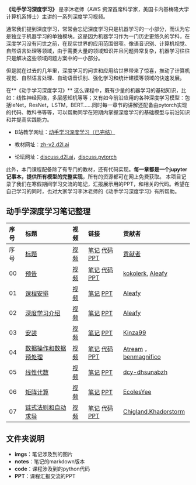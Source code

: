 **《动手学习深度学习》** 是李沐老师（AWS 资深首席科学家，美国卡内基梅隆大学计算机系博士）主讲的一系列深度学习视频。

通常我们提到深度学习，常常会忘记深度学习只是机器学习的一小部分，而认为它是独立于机器学习的单独模块。这是因为机器学习作为一门历史更悠久的学科，在深度学习没有问世之前，在现实世界的应用范围很窄。像语音识别、计算机视觉、自然语言处理等领域，由于需要大量的领域知识并且问题异常复杂，机器学习往往只是解决这些领域问题方案中的一小部分。

但是就在过去的几年里，深度学习的问世和应用给世界带来了惊喜，推动了计算机视觉、自然语言处理、自动语音识别、强化学习和统计建模等领域的快速发展。

在**《动手学习深度学习》** 这么课程中，既有少量的机器学习的基础知识，比如：线性神经网络，多层感知机等等；又有如今前沿应用的各种深度学习模型：包括leNet，ResNet，LSTM，BERT……同时每一章节的讲解还配备由pytorch实现的代码、教科书等等，可以帮助同学在短期内掌握深度学习的基础模型与前沿知识和并提高实践能力。

- B站教学网址：[动手学习深度学习（已完结）](https://space.bilibili.com/1567748478/channel/seriesdetail?sid=358497)

- 教材网址：[zh-v2.d2l.ai](https://zh-v2.d2l.ai)
- 论坛网址：[discuss.d2l.ai](https://discuss.d2l.ai/c/chinese-version/16)，[discuss.pytorch](https://discuss.pytorch.org)

此外，本门课程配备除了有专门的教材，还有代码实现。**每一章都是一个jupyter记事本，提供所有模型的完整实现**，所有的资源都可在网上免费获取。
本项目记录了我们在寒假期间学习交流的笔记，汇报展示用的PPT，和相关的代码。希望在自己学习的同时，也对大家学习李沐老师的《动手学习深度学习》有所帮助。


## 动手学深度学习笔记整理
| 序号 | 标题 | 视频 | 链接 |贡献者 |
| :----| :---- | :----| :---- | :---- |
| 序号 | [标题](笔记链接网址) | [视频](b站视频网址) | [笔记](笔记链接) [代码](代码链接) [PPT](PPT链接)| [贡献者](贡献者主页网址) |
| 00 | [预告](https://github.com/MLNLP-World/DeepLearning-MuLi-Notes/blob/main/notes/00-%E9%A2%84%E5%91%8A.md) | [视频](https://www.bilibili.com/video/BV1if4y147hS?spm_id_from=333.999.0.0) | [笔记](https://github.com/MLNLP-World/DeepLearning-MuLi-Notes/blob/main/notes/00-%E9%A2%84%E5%91%8A.md) [代码](https://github.com/yizhen20133868/DeepLearning-MuLi-Notes/blob/main/code/code_demo.py) [PPT](https://github.com/MLNLP-World/DeepLearning-MuLi-Notes/blob/main/ppt/ppt_demo) | [kokolerk](https://github.com/kokolerk), [Aleafy](https://github.com/Aleafy) |
| 01 | [课程安排](notes/01-%E8%AF%BE%E7%A8%8B%E5%AE%89%E6%8E%92.md) | [视频](https://www.bilibili.com/video/BV1oX4y137bC?spm_id_from=333.999.0.0) | [笔记](https://github.com/MLNLP-World/DeepLearning-MuLi-Notes/blob/main/notes/01-%E8%AF%BE%E7%A8%8B%E5%AE%89%E6%8E%92.md)  [PPT](https://github.com/MLNLP-World/DeepLearning-MuLi-Notes/blob/main/ppt/00-02.%E9%A2%84%E5%91%8A%E3%80%81%E5%AE%89%E6%8E%92%E5%92%8C%E4%BB%8B%E7%BB%8D.pptx)| [Aleafy](https://github.com/Aleafy) |
| 02 | [深度学习介绍](https://github.com/MLNLP-World/DeepLearning-MuLi-Notes/blob/main/notes/02-%E6%B7%B1%E5%BA%A6%E5%AD%A6%E4%B9%A0%E4%BB%8B%E7%BB%8D.md) | [视频](https://www.bilibili.com/video/BV1J54y187f9?spm_id_from=333.999.0.0) | [笔记](https://github.com/MLNLP-World/DeepLearning-MuLi-Notes/blob/main/notes/02-%E6%B7%B1%E5%BA%A6%E5%AD%A6%E4%B9%A0%E4%BB%8B%E7%BB%8D.md)  [PPT](https://github.com/MLNLP-World/DeepLearning-MuLi-Notes/blob/main/ppt/00-02.%E9%A2%84%E5%91%8A%E3%80%81%E5%AE%89%E6%8E%92%E5%92%8C%E4%BB%8B%E7%BB%8D.pptx)| [Aleafy](https://github.com/Aleafy) |
| 03 | [安装](https://github.com/kinza99/DeepLearning-MuLi-Notes/blob/main/notes/03-安装.md) | [视频](https://www.bilibili.com/video/BV18p4y1h7Dr) | [笔记](https://github.com/kinza99/DeepLearning-MuLi-Notes/blob/main/notes/03-安装.md)  [PPT](https://courses.d2l.ai/zh-v2/assets/pdfs/part-0_3.pdf)| [Kinza99](https://github.com/kinza99) |
| 04 | [数据操作和数据预处理](notes/04-%E6%95%B0%E6%8D%AE%E8%AF%BB%E5%8F%96%E5%92%8C%E6%93%8D%E4%BD%9C.md) | [视频](https://www.bilibili.com/video/BV1CV411Y7i4?spm_id_from=333.999.0.0) | [笔记](notes/04-%E6%95%B0%E6%8D%AE%E8%AF%BB%E5%8F%96%E5%92%8C%E6%93%8D%E4%BD%9C.md) [代码](code/04-%E6%95%B0%E6%8D%AE%E8%AF%BB%E5%8F%96%E5%92%8C%E6%93%8D%E4%BD%9C) [PPT](ppt/04%E6%95%B0%E6%8D%AE%E6%93%8D%E4%BD%9C%E5%92%8C%E6%95%B0%E6%8D%AE%E9%A2%84%E5%A4%84%E7%90%86%E6%80%BB%E7%BB%93%EF%BC%88%E5%BC%A0%E5%8D%9A%E9%91%AB%EF%BC%89.pptx)| [Atream](https://github.com/Atream) ，[benmagnifico](https://github.com/benmagnifico)|
| 05 | [线性代数](notes/05-线性代数.md) | [视频](https://www.bilibili.com/video/BV1eK4y1U7Qy?spm_id_from=333.999.0.0) | [笔记](notes/05-线性代数.md) [PPT](ppt/05-线性代数.md)| [dcy-dhsunabzh](https://github.com/dcy-dhsunabzh) |
| 06 | [矩阵计算](notes/06-%E7%9F%A9%E9%98%B5%E8%AE%A1%E7%AE%97.md) | [视频](https://www.bilibili.com/video/BV1eZ4y1w7PY?spm_id_from=333.999.0.0) | [笔记](notes/06-%E7%9F%A9%E9%98%B5%E8%AE%A1%E7%AE%97.md)  [PPT](ppt/06-%E7%9F%A9%E9%98%B5%E8%AE%A1%E7%AE%97.pdf)| [EcolesYee](https://github.com/EcolesYee) |
| 07 | [链式法则和自动求导](https://github.com/MLNLP-World/DeepLearning-MuLi-Notes/blob/main/notes/07-%E8%87%AA%E5%8A%A8%E6%B1%82%E5%AF%BC.md) | [视频](https://www.bilibili.com/video/BV1KA411N7Px?spm_id_from=333.999.0.0) | [笔记](https://github.com/MLNLP-World/DeepLearning-MuLi-Notes/blob/main/notes/07-%E8%87%AA%E5%8A%A8%E6%B1%82%E5%AF%BC.md) [代码](https://github.com/MLNLP-World/DeepLearning-MuLi-Notes/blob/main/code/07-%E8%87%AA%E5%8A%A8%E6%B1%82%E5%AF%BC.py) [PPT](ppt/07%20%E9%93%BE%E5%BC%8F%E6%B3%95%E5%88%99%E5%92%8C%E8%87%AA%E5%8A%A8%E6%B1%82%E5%AF%BC.pptx)| [Chigland](https://github.com/Chigland),[Khadorstorm](https://github.com/Khadorstorm)|

## 文件夹说明
- **imgs**：笔记涉及到的图片
- **notes**：笔记的markdown版本
- **code**：课程涉及到的python代码
- **PPT**：课程汇报交流的PPT
